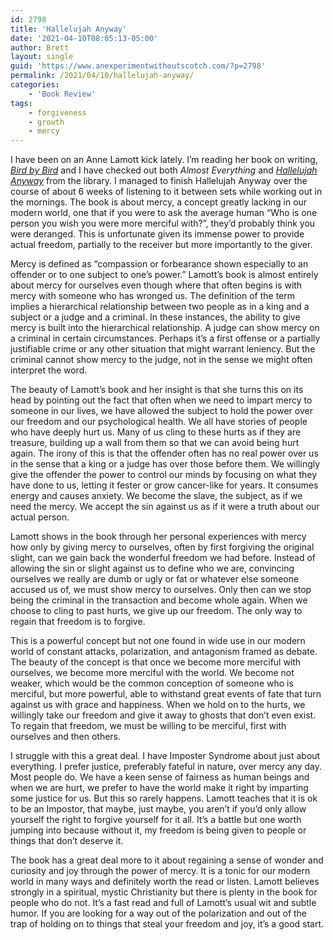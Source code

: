 ```yaml
---
id: 2798
title: 'Hallelujah Anyway'
date: '2021-04-10T08:05:13-05:00'
author: Brett
layout: single
guid: 'https://www.anexperimentwithoutscotch.com/?p=2798'
permalink: /2021/04/10/hallelujah-anyway/
categories:
    - 'Book Review'
tags:
    - forgiveness
    - growth
    - mercy
---
```


I have been on an Anne Lamott kick lately. I’m reading her book on writing, *[Bird by Bird](https://smile.amazon.com/Bird-Some-Instructions-Writing-Life/dp/0385480016/ref=sr_1_1?crid=2ZH3VCG2LJ29Z&dchild=1&keywords=bird+by+bird&qid=1618059854&sprefix=bird+by+bird%2Caps%2C638&sr=8-1)* and I have checked out both *Almost Everything* and *[Hallelujah Anyway](https://smile.amazon.com/Hallelujah-Anyway-Rediscovering-Anne-Lamott/dp/0735213585/ref=sr_1_1?dchild=1&keywords=hallelujah+anyway&qid=1618059888&sr=8-1)* from the library. I managed to finish Hallelujah Anyway over the course of about 6 weeks of listening to it between sets while working out in the mornings. The book is about mercy, a concept greatly lacking in our modern world, one that if you were to ask the average human “Who is one person you wish you were more merciful with?”, they’d probably think you were deranged. This is unfortunate given its immense power to provide actual freedom, partially to the receiver but more importantly to the giver.

Mercy is defined as “compassion or forbearance shown especially to an offender or to one subject to one’s power.” Lamott’s book is almost entirely about mercy for ourselves even though where that often begins is with mercy with someone who has wronged us. The definition of the term implies a hierarchical relationship between two people as in a king and a subject or a judge and a criminal. In these instances, the ability to give mercy is built into the hierarchical relationship. A judge can show mercy on a criminal in certain circumstances. Perhaps it’s a first offense or a partially justifiable crime or any other situation that might warrant leniency. But the criminal cannot show mercy to the judge, not in the sense we might often interpret the word.

The beauty of Lamott’s book and her insight is that she turns this on its head by pointing out the fact that often when we need to impart mercy to someone in our lives, we have allowed the subject to hold the power over our freedom and our psychological health. We all have stories of people who have deeply hurt us. Many of us cling to these hurts as if they are treasure, building up a wall from them so that we can avoid being hurt again. The irony of this is that the offender often has no real power over us in the sense that a king or a judge has over those before them. We willingly give the offender the power to control our minds by focusing on what they have done to us, letting it fester or grow cancer-like for years. It consumes energy and causes anxiety. We become the slave, the subject, as if we need the mercy. We accept the sin against us as if it were a truth about our actual person.

Lamott shows in the book through her personal experiences with mercy how only by giving mercy to ourselves, often by first forgiving the original slight, can we gain back the wonderful freedom we had before. Instead of allowing the sin or slight against us to define who we are, convincing ourselves we really are dumb or ugly or fat or whatever else someone accused us of, we must show mercy to ourselves. Only then can we stop being the criminal in the transaction and become whole again. When we choose to cling to past hurts, we give up our freedom. The only way to regain that freedom is to forgive.

This is a powerful concept but not one found in wide use in our modern world of constant attacks, polarization, and antagonism framed as debate. The beauty of the concept is that once we become more merciful with ourselves, we become more merciful with the world. We become not weaker, which would be the common conception of someone who is merciful, but more powerful, able to withstand great events of fate that turn against us with grace and happiness. When we hold on to the hurts, we willingly take our freedom and give it away to ghosts that don’t even exist. To regain that freedom, we must be willing to be merciful, first with ourselves and then others.

I struggle with this a great deal. I have Imposter Syndrome about just about everything. I prefer justice, preferably fateful in nature, over mercy any day. Most people do. We have a keen sense of fairness as human beings and when we are hurt, we prefer to have the world make it right by imparting some justice for us. But this so rarely happens. Lamott teaches that it is ok to be an Impostor, that maybe, just maybe, you aren’t if you’d only allow yourself the right to forgive yourself for it all. It’s a battle but one worth jumping into because without it, my freedom is being given to people or things that don’t deserve it.

The book has a great deal more to it about regaining a sense of wonder and curiosity and joy through the power of mercy. It is a tonic for our modern world in many ways and definitely worth the read or listen. Lamott believes strongly in a spiritual, mystic Christianity but there is plenty in the book for people who do not. It’s a fast read and full of Lamott’s usual wit and subtle humor. If you are looking for a way out of the polarization and out of the trap of holding on to things that steal your freedom and joy, it’s a good start.